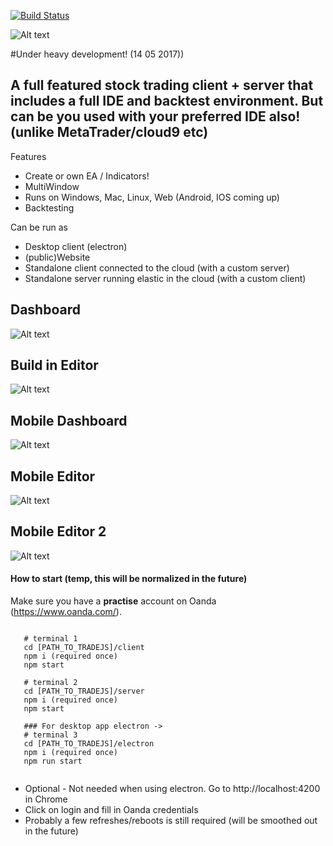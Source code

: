 [![Build Status](https://travis-ci.org/DutchKevv/TradeJS.svg?branch=master)](https://travis-ci.org/DutchKevv/TradeJS)

![Alt text](doc/logo/TradeJS-medium.png?raw=true "Title")

#Under heavy development! (14 05 2017))

## A full featured stock trading client + server that includes a full IDE and backtest environment. But can be you used with your preferred IDE also! (unlike MetaTrader/cloud9 etc) 

Features
- Create or own EA / Indicators!
- MultiWindow
- Runs on Windows, Mac, Linux, Web (Android, IOS coming up)
- Backtesting

Can be run as
- Desktop client (electron)
- (public)Website
- Standalone client connected to the cloud (with a custom server)
- Standalone server running elastic in the cloud (with a custom client)

 ## Dashboard
 ![Alt text](doc/screenshot/charts.png?raw=true "Title")
 
 ## Build in Editor
 ![Alt text](doc/screenshot/editor.png?raw=true "Title")
 
 ## Mobile Dashboard
 ![Alt text](doc/screenshot/mobile-chart.png?raw=true "Title")
 
 ## Mobile Editor
 ![Alt text](doc/screenshot/mobile-editor.png?raw=true "Title")
 
 ## Mobile Editor 2
 ![Alt text](doc/screenshot/mobile-editor2.png?raw=true "Title")
 
  #### How to start (temp, this will be normalized in the future)
  
  Make sure you have a **practise** account on Oanda (https://www.oanda.com/).
  
  ```
     
     # terminal 1
     cd [PATH_TO_TRADEJS]/client
     npm i (required once)
     npm start
     
     # terminal 2
     cd [PATH_TO_TRADEJS]/server
     npm i (required once)
     npm start
     
     ### For desktop app electron ->
     # terminal 3
     cd [PATH_TO_TRADEJS]/electron
     npm i (required once)
     npm run start
    
 ```
 
 * Optional - Not needed when using electron. Go to http://localhost:4200 in Chrome
 * Click on login and fill in Oanda credentials
 * Probably a few refreshes/reboots is still required (will be smoothed out in the future)
 